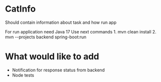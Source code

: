# CatInfo
Should contain information about task and how run app

For run application need Java 17
Use next commands
    1. mvn clean install
    2. mvn --projects backend spring-boot:run



# What would like to add

- Notification for response status from backend
- Node tests